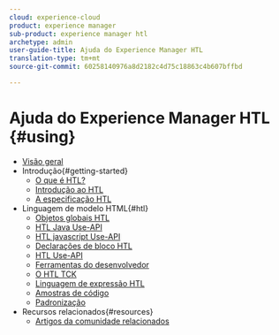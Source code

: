 ```yaml
---
cloud: experience-cloud
product: experience manager
sub-product: experience manager htl
archetype: admin
user-guide-title: Ajuda do Experience Manager HTL
translation-type: tm+mt
source-git-commit: 60258140976a8d2182c4d75c18863c4b607bffbd

---
```



# Ajuda do Experience Manager HTL {#using}

+ [Visão geral](overview.md)
+ Introdução{#getting-started}
   + [O que é HTL?](update.md)
   + [Introdução ao HTL](getting-started.md)
   + [A especificação HTL](htl-specification.md)
+ Linguagem de modelo HTML{#htl}
   + [Objetos globais HTL](global-objects.md)
   + [HTL Java Use-API](use-api-java.md)
   + [HTL javascript Use-API](use-api-javascript.md)
   + [Declarações de bloco HTL](block-statements.md)
   + [HTL Use-API](use-api.md)
   + [Ferramentas do desenvolvedor](dev-tools.md)
   + [O HTL TCK](htl-tck.md)
   + [Linguagem de expressão HTL](expression-language.md)
   + [Amostras de código](code-samples.md)
   + [Padronização](standardization.md)
+ Recursos relacionados{#resources}
   + [Artigos da comunidade relacionados](related-community-articles.md)

